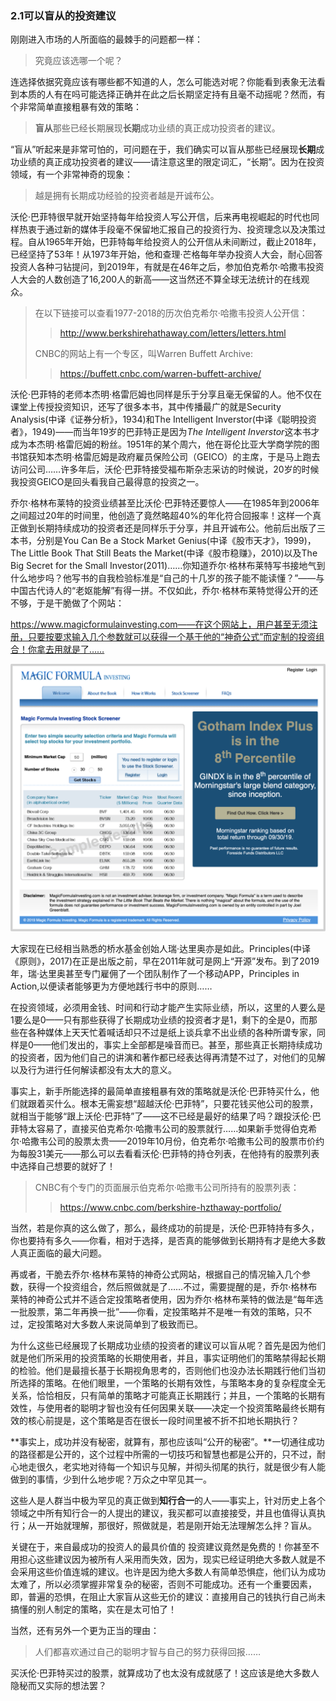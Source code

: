 ### 2.1可以盲从的投资建议

刚刚进入市场的人所面临的最棘手的问题都一样：

> 究竟应该选哪一个呢？

连选择依据究竟应该有哪些都不知道的人，怎么可能选对呢？你能看到表象无法看到本质的人有在吗可能选择正确并在此之后长期坚定持有且毫不动摇呢？然而，有个非常简单直接粗暴有效的策略：

> **盲从**那些已经长期展现**长期**成功业绩的真正成功投资者的建议。

“盲从”听起来是非常可怕的，可问题在于，我们确实可以盲从那些已经展现**长期**成功业绩的真正成功投资者的建议——请注意这里的限定词汇，“长期”。因为在投资领域，有一个非常神奇的现象：

> 越是拥有长期成功经验的投资者越是开诚布公。

沃伦·巴菲特很早就开始坚持每年给投资人写公开信，后来再电视崛起的时代也同样热衷于通过新的媒体手段毫不保留地汇报自己的投资行为、投资理念以及决策过程。自从1965年开始，巴菲特每年给投资人的公开信从未间断过，截止2018年，已经坚持了53年！从1973年开始，他和查理·芒格每年举办投资人大会，耐心回答投资人各种刁钻提问，到2019年，有就是在46年之后，参加伯克希尔·哈撒韦投资人大会的人数创造了16,200人的新高——这当然还不算全球无法统计的在线观众。

> 在以下链接可以查看1977-2018的历次伯克希尔·哈撒韦投资人公开信：
>
> > http://www.berkshirehathaway.com/letters/letters.html
>
> CNBC的网站上有一个专区，叫Warren Buffett Archive:
>
> > https://buffett.cnbc.com/warren-buffett-archive/

沃伦·巴菲特的老师本杰明·格雷厄姆也同样是乐于分享且毫无保留的人。他不仅在课堂上传授投资知识，还写了很多本书，其中传播最广的就是Security Analysis(中译《证券分析》，1934)和The Intelligent Inverstor(中译《聪明投资者》，1949)——而当年19岁的巴菲特正是因为*The Intelligent Inverstor*这本书才成为本杰明·格雷厄姆的粉丝。1951年的某个周六，他在哥伦比亚大学商学院的图书馆获知本杰明·格雷厄姆是政府雇员保险公司（GEICO）的主席，于是马上跑去访问公司……许多年后，沃伦·巴菲特接受福布斯杂志采访的时候说，20岁的时候我投资GEICO是回头看我自己最得意的投资之一。

乔尔·格林布莱特的投资业绩甚至比沃伦·巴菲特还要惊人——在1985年到2006年之间超过20年的时间里，他创造了竟然略超40%的年化符合回报率！这样一个真正做到长期持续成功的投资者还是同样乐于分享，并且开诚布公。他前后出版了三本书，分别是You Can Be a Stock Market Genius(中译《股市天才》，1999)，The Little Book That Still Beats the Market(中译《股市稳赚》，2010)以及The Big Secret for the Small Investor(2011)……你知道乔尔·格林布莱特写书接地气到什么地步吗？他写书的自我检验标准是“自己的十几岁的孩子能不能读懂？”——与中国古代诗人的“老妪能解”有得一拼。不仅如此，乔尔·格林布莱特觉得公开的还不够，于是干脆做了个网站：

https://www.magicformulainvesting.com——在这个网站上，用户甚至无须注册，只要按要求输入几个参数就可以获得一个基于他的“神奇公式”而定制的投资组合！你拿去用就是了……

![Figure12](assets/images/Figure12.png)

大家现在已经相当熟悉的桥水基金创始人瑞·达里奥亦是如此。Principles(中译《原则》，2017)在正是出版之前，早在2011年就可是网上“开源”发布。到了2019年，瑞·达里奥甚至专门雇佣了一个团队制作了一个移动APP，Principles in Action,以便读者能够更为方便地践行书中的原则……

在投资领域，必须用金钱、时间和行动才能产生实际业绩，所以，这里的人要么是1要么是0——只有那些获得了长期成功业绩的投资者才是1，剩下的全是0，而那些在各种媒体上天天忙着喊话却只不过是纸上谈兵拿不出业绩的各种所谓专家，同样是0——他们发出的，事实上全部都是噪音而已。甚至，那些真正长期持续成功的投资者，因为他们自己的讲演和著作都已经表达得再清楚不过了，对他们的见解以及行为进行任何解读都没有太大的意义。

事实上，新手所能选择的最简单直接粗暴有效的策略就是沃伦·巴菲特买什么，他们就跟着买什么。根本无需妄想“超越沃伦·巴菲特”，只要花钱买他公司的股票，就相当于能够“跟上沃伦·巴菲特”了——这不已经是最好的结果了吗？跟投沃伦·巴菲特太容易了，直接买伯克希尔·哈撒韦公司的股票就行……如果新手觉得伯克希尔·哈撒韦公司的股票太贵——2019年10月份，伯克希尔·哈撒韦公司的股票市价约为每股31美元——那么可以去看看沃伦·巴菲特的持仓列表，在他持有的股票列表中选择自己想要的就好了！

> CNBC有个专门的页面展示伯克希尔·哈撒韦公司所持有的股票列表：
>
> > https://www.cnbc.com/berkshire-hzthaway-portfolio/

当然，若是你真的这么做了，那么，最终成功的前提是，沃伦·巴菲特持有多久，你也要持有多久——你看，相对于选择，是否真的能够做到长期持有才是绝大多数人真正面临的最大问题。

再或者，干脆去乔尔·格林布莱特的神奇公式网站，根据自己的情况输入几个参数，获得一个投资组合，然后照做就是了……不过，需要提醒的是，乔尔·格林布莱特的神奇公式并不适合定投策略者使用，因为乔尔·格林布莱特的做法是“每年选一批股票，第二年再换一批”——你看，定投策略并不是唯一有效的策略，只不过，定投策略对大多数人来说简单到了极致而已。

为什么这些已经展现了长期成功业绩的投资者的建议可以盲从呢？首先是因为他们就是他们所采用的投资策略的长期使用者，并且，事实证明他们的策略禁得起长期的检验。他们是最擅长基于长期视角思考的，否则他们也没办法长期践行他们当初所选择的策略。在他们眼里，一个策略的长期有效性，与策略本身的复杂程度全无关系，恰恰相反，只有简单的策略才可能真正长期践行；并且，一个策略的长期有效性，与使用者的聪明才智也没有任何因果关联——决定一个投资策略最终长期有效的核心前提是，这个策略是否在很长一段时间里被不折不扣地长期执行？

**事实上，成功并没有秘密，就算有，那也应该叫“公开的秘密”。**一切通往成功的路径都是公开的，这个过程中所需的一切技巧和智慧也都是公开的，只不过，耐心地走很久，老实地对待每一个知识与见解，并彻头彻尾的执行，就是很少有人能做到的事情，少到什么地步呢？万众之中罕见其一。

这些人是人群当中极为罕见的真正做到**知行合一**的人——事实上，针对历史上各个领域之中所有知行合一的人提出的建议，我买都可以直接接受，并且也值得认真执行；从一开始就理解，那很好，照做就是，若是刚开始无法理解怎么拌？盲从。

关键在于，来自最成功的投资人的最具价值的 投资建议竟然是免费的！你甚至不用担心这些建议因为被所有人采用而失效，因为，现实已经证明绝大多数人就是不会采用这些价值连城的建议。也许是因为绝大多数人有简单恐惧症，他们认为成功太难了，所以必须掌握非常复杂的秘密，否则不可能成功。还有一个重要因素，即，普遍的恐惧，在阻止大家盲从这些无价的建议：直接用自己的钱执行自己尚未搞懂的别人制定的策略，实在是太可怕了！

当然，还有另外一个更为正当的理由：

> 人们都喜欢通过自己的聪明才智与自己的努力获得回报……

买沃伦·巴菲特买过的股票，就算成功了也太没有成就感了！这应该是绝大多数人隐秘而又实际的想法罢？

